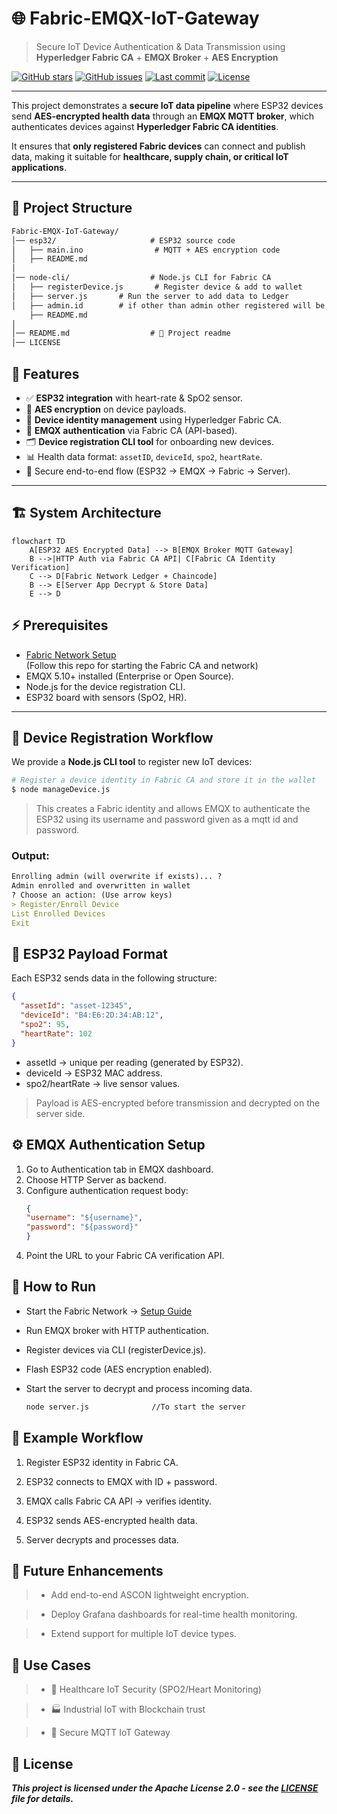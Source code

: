 # 🌐 Fabric-EMQX-IoT-Gateway  
> Secure IoT Device Authentication & Data Transmission using **Hyperledger Fabric CA** + **EMQX Broker** + **AES Encryption**

[![GitHub stars](https://img.shields.io/github/stars/IoT-Security-Using-Blockchain/Fabric-EMQX-IoT-Gateway)](https://github.com/IoT-Security-Using-Blockchain/Fabric-EMQX-IoT-Gateway/stargazers)
[![GitHub issues](https://img.shields.io/github/issues/IoT-Security-Using-Blockchain/Fabric-EMQX-IoT-Gateway)](https://github.com/IoT-Security-Using-Blockchain/Fabric-EMQX-IoT-Gateway/issues)
[![Last commit](https://img.shields.io/github/last-commit/IoT-Security-Using-Blockchain/Fabric-EMQX-IoT-Gateway)](https://github.com/IoT-Security-Using-Blockchain/Fabric-EMQX-IoT-Gateway/commits/main)
[![License](https://img.shields.io/github/license/IoT-Security-Using-Blockchain/Fabric-EMQX-IoT-Gateway)](LICENSE)

---



This project demonstrates a **secure IoT data pipeline** where ESP32 devices send **AES-encrypted health data** through an **EMQX MQTT broker**, which authenticates devices against **Hyperledger Fabric CA identities**.  

It ensures that **only registered Fabric devices** can connect and publish data, making it suitable for **healthcare, supply chain, or critical IoT applications**.  

---

## 📂 Project Structure
```markdown
Fabric-EMQX-IoT-Gateway/
│── esp32/                     # ESP32 source code
│   ├── main.ino                # MQTT + AES encryption code
│   ├── README.md                
│
│── node-cli/                  # Node.js CLI for Fabric CA
│   ├── registerDevice.js       # Register device & add to wallet
│   ├── server.js       # Run the server to add data to Ledger
│   ├── admin.id        # if other than admin other registered will be listed here
    ├── README.md
│
│── README.md                  # 📌 Project readme
│── LICENSE
```

## 🌟 Features
- ✅ **ESP32 integration** with heart-rate & SpO2 sensor.  
- 🔐 **AES encryption** on device payloads.  
- 🪪 **Device identity management** using Hyperledger Fabric CA.  
- 📡 **EMQX authentication** via Fabric CA (API-based).  
- 🗂 **Device registration CLI tool** for onboarding new devices.  
- 📊 Health data format: `assetID`, `deviceId`, `spo2`, `heartRate`.  
- 🔄 Secure end-to-end flow (ESP32 → EMQX → Fabric → Server).  

---

## 🏗 System Architecture
```mermaid
flowchart TD
    A[ESP32 AES Encrypted Data] --> B[EMQX Broker MQTT Gateway]
    B -->|HTTP Auth via Fabric CA API| C[Fabric CA Identity Verification]
    C --> D[Fabric Network Ledger + Chaincode]
    B --> E[Server App Decrypt & Store Data]
    E --> D
```

## ⚡ Prerequisites
- [Fabric Network Setup](https://github.com/IoT-Security-Using-Blockchain/Secure-IoMT-Edge-Data-via-Hyperledger-Fabric)  
  (Follow this repo for starting the Fabric CA and network)  
- EMQX 5.10+ installed (Enterprise or Open Source).  
- Node.js for the device registration CLI.  
- ESP32 board with sensors (SpO2, HR).  

---

## 🔑 Device Registration Workflow
We provide a **Node.js CLI tool** to register new IoT devices:  

```bash
# Register a device identity in Fabric CA and store it in the wallet
$ node manageDevice.js
```
> This creates a Fabric identity and allows EMQX to authenticate the ESP32 using its username and password given as a mqtt id and password.

### Output:
```markdown
Enrolling admin (will overwrite if exists)... ?
Admin enrolled and overwritten in wallet
? Choose an action: (Use arrow keys)
> Register/Enroll Device
List Enrolled Devices
Exit
```

## 📡 ESP32 Payload Format

Each ESP32 sends data in the following structure:
```json
{
  "assetId": "asset-12345",
  "deviceId": "B4:E6:2D:34:AB:12",
  "spo2": 95,
  "heartRate": 102
}
```

- assetId → unique per reading (generated by ESP32).
- deviceId → ESP32 MAC address.
- spo2/heartRate → live sensor values.

> Payload is AES-encrypted before transmission and decrypted on the server side.


## ⚙️ EMQX Authentication Setup
1. Go to Authentication tab in EMQX dashboard.
2. Choose HTTP Server as backend.
3. Configure authentication request body:
    ```json
    {
    "username": "${username}",
    "password": "${password}"
    }
    ```
4. Point the URL to your Fabric CA verification API.


## 🚀 How to Run
- Start the Fabric Network → [Setup Guide](https://github.com/IoT-Security-Using-Blockchain/Secure-IoMT-Edge-Data-via-Hyperledger-Fabric)

- Run EMQX broker with HTTP authentication.

- Register devices via CLI (registerDevice.js).

- Flash ESP32 code (AES encryption enabled).

- Start the server to decrypt and process incoming data.
    ```bash
    node server.js              //To start the server
    ```


## 📌 Example Workflow
1. Register ESP32 identity in Fabric CA.

2. ESP32 connects to EMQX with ID + password.

3. EMQX calls Fabric CA API → verifies identity.

4. ESP32 sends AES-encrypted health data.

5. Server decrypts and processes data.


## 🔮 Future Enhancements

>- Add end-to-end ASCON lightweight encryption.

>- Deploy Grafana dashboards for real-time health monitoring.

>- Extend support for multiple IoT device types.


## 🎯 Use Cases

>- 🏥 Healthcare IoT Security (SPO2/Heart Monitoring)

>- 🏭 Industrial IoT with Blockchain trust

>- 🔐 Secure MQTT IoT Gateway


## 📝 License
***This project is licensed under the Apache License 2.0 - see the [LICENSE](LICENSE) file for details.***